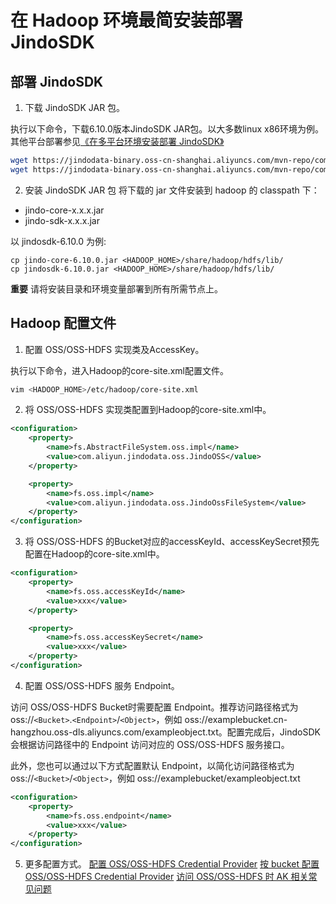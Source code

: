 # 在 Hadoop 环境最简安装部署 JindoSDK

## 部署 JindoSDK

1.  下载 JindoSDK JAR 包。
    
执行以下命令，下载6.10.0版本JindoSDK JAR包。以大多数linux x86环境为例。其他平台部署参见[《在多平台环境安装部署 JindoSDK》](jindosdk_deployment_multi_platform.md)
        
```bash
wget https://jindodata-binary.oss-cn-shanghai.aliyuncs.com/mvn-repo/com/aliyun/jindodata/jindo-sdk/6.10.0/jindo-sdk-6.10.0.jar
wget https://jindodata-binary.oss-cn-shanghai.aliyuncs.com/mvn-repo/com/aliyun/jindodata/jindo-core/6.10.0/jindo-core-6.10.0.jar
```

2.  安装 JindoSDK JAR 包
将下载的 jar 文件安装到 hadoop 的 classpath 下：
* jindo-core-x.x.x.jar
* jindo-sdk-x.x.x.jar

以 jindosdk-6.10.0 为例:
```
cp jindo-core-6.10.0.jar <HADOOP_HOME>/share/hadoop/hdfs/lib/
cp jindosdk-6.10.0.jar <HADOOP_HOME>/share/hadoop/hdfs/lib/
```

**重要** 请将安装目录和环境变量部署到所有所需节点上。

## Hadoop 配置文件

1.  配置 OSS/OSS-HDFS 实现类及AccessKey。
    
执行以下命令，进入Hadoop的core-site.xml配置文件。
        
```bash
vim <HADOOP_HOME>/etc/hadoop/core-site.xml
```

2.  将 OSS/OSS-HDFS 实现类配置到Hadoop的core-site.xml中。
    
```xml
<configuration>
    <property>
        <name>fs.AbstractFileSystem.oss.impl</name>
        <value>com.aliyun.jindodata.oss.JindoOSS</value>
    </property>

    <property>
        <name>fs.oss.impl</name>
        <value>com.aliyun.jindodata.oss.JindoOssFileSystem</value>
    </property>
</configuration>
```

3.  将 OSS/OSS-HDFS 的Bucket对应的accessKeyId、accessKeySecret预先配置在Hadoop的core-site.xml中。
    
```xml
<configuration>
    <property>
        <name>fs.oss.accessKeyId</name>
        <value>xxx</value>
    </property>

    <property>
        <name>fs.oss.accessKeySecret</name>
        <value>xxx</value>
    </property>
</configuration>
```

4.  配置 OSS/OSS-HDFS 服务 Endpoint。
    
访问 OSS/OSS-HDFS Bucket时需要配置 Endpoint。推荐访问路径格式为 oss://`<Bucket>`.`<Endpoint>`/`<Object>`，例如 oss://examplebucket.cn-hangzhou.oss-dls.aliyuncs.com/exampleobject.txt。配置完成后，JindoSDK会根据访问路径中的 Endpoint 访问对应的 OSS/OSS-HDFS 服务接口。

此外，您也可以通过以下方式配置默认 Endpoint，以简化访问路径格式为 oss://`<Bucket>`/`<Object>`，例如 oss://examplebucket/exampleobject.txt
```xml
<configuration>
    <property>
        <name>fs.oss.endpoint</name>
        <value>xxx</value>
    </property>
</configuration>
```

5.  更多配置方式。
[配置 OSS/OSS-HDFS Credential Provider](./jindosdk_credential_provider.md)
[按 bucket 配置 OSS/OSS-HDFS Credential Provider](./jindosdk_credential_provider_bucket.md)
[访问 OSS/OSS-HDFS 时 AK 相关常见问题](./jindosdk_credential_provider_faq.md)
